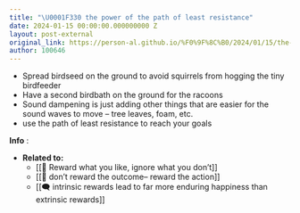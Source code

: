 ```yaml
---
title: "\U0001F330 the power of the path of least resistance"
date: 2024-01-15 00:00:00.000000000 Z
layout: post-external
original_link: https://person-al.github.io/%F0%9F%8C%B0/2024/01/15/the-power-of-the-path-of-least-resistance.html
author: 100646
---
```


- Spread birdseed on the ground to avoid squirrels from hogging the tiny birdfeeder
- Have a second birdbath on the ground for the racoons
- Sound dampening is just adding other things that are easier for the sound waves to move – tree leaves, foam, etc.
- use the path of least resistance to reach your goals

**Info** :

- **Related to:**
  - [[🌰 Reward what you like, ignore what you don’t]]
  - [[🌰 don’t reward the outcome– reward the action]]
  - [[🗨️ intrinsic rewards lead to far more enduring happiness than extrinsic rewards]]
